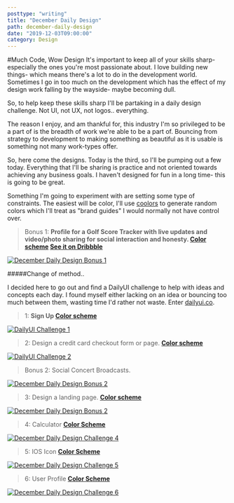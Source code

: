 ```yaml
---
posttype: "writing"
title: "December Daily Design"
path: december-daily-design
date: "2019-12-03T09:00:00"
category: Design
---
```


#Much Code, Wow Design
It's important to keep all of your skills sharp- especially the ones you're most passionate about. I love building new things- which means there's a lot to do in the development world. Sometimes I go in too much on the development which has the effect of my design work falling by the wayside- maybe becoming dull.

So, to help keep these skills sharp I'll be partaking in a daily design challenge. Not UI, not UX, not logos.. everything.

The reason I enjoy, and am thankful for, this industry I'm so privileged to be a part of is the breadth of work we're able to be a part of. Bouncing from strategy to development to making something as beautiful as it is usable is something not many work-types offer.

So, here come the designs. Today is the third, so I'll be pumping out a few today. Everything that I'll be sharing is practice and not oriented towards achieving any business goals. I haven't designed for fun in a long time- this is going to be great.

Something I'm going to experiment with are setting some type of constraints. The easiest will be color, I'll use [coolors](https://coolors.co/) to generate random colors which I'll treat as "brand guides" I would normally not have control over.



> Bonus 1: **Profile for a Golf Score Tracker with live updates and video/photo sharing for social interaction and honesty. [Color scheme](https://coolors.co/4e0250-801a86-645986-8fe388-58bc82) [See it on Dribbble](https://dribbble.com/shots/8808609-UI-Practice-1)**

<a href="https://dribbble.com/shots/8808609-UI-Practice-1" class="imagelink" >
  <img src="https://cdn.dribbble.com/users/32047/screenshots/8808609/media/95b3937bd9d8956ea90413d7d7b5021f.png" alt="December Daily Design Bonus 1" />
</a>

#####Change of method..

I decided here to go out and find a DailyUI challenge to help with ideas and concepts each day. I found myself either lacking on an idea or bouncing too much between them, wasting time I'd rather not waste. Enter [dailyui.co](https://www.dailyui.co/).

> 1: **Sign Up [Color scheme](https://coolors.co/fb3640-0a2463-247ba0-605f5e-e2e2e2)**

<a href="https://dribbble.com/shots/8813867-DailyUI-Challenge-1" class="imagelink" >
  <img src="https://cdn.dribbble.com/users/32047/screenshots/8813867/media/2b7018e06cbf3ab51d5f7bfa1d23f659.png" alt="DailyUI Challenge 1" />
</a>

> 2: Design a credit card checkout form or page. **[Color scheme](https://coolors.co/757761-f4e76e-f7fe72-8ff7a7-51bbfe)**

<a href="https://dribbble.com/shots/8813867-DailyUI-Challenge-2" class="imagelink" >
  <img src="https://cdn.dribbble.com/users/32047/screenshots/8835765/media/1b49d4307261acdaf05517fde1c0a0fb.png" alt="DailyUI Challenge 2" />
</a>

> Bonus 2: Social Concert Broadcasts.

<a href="https://dribbble.com/shots/8847978-Social-Concert-Broadcasts" class="imagelink" >
  <img src="https://cdn.dribbble.com/users/32047/screenshots/8847978/media/9efff9bf29f70e938a682154ee435247.png" alt="December Daily Design Bonus 2" />
</a>

> 3: Design a landing page. **[Color scheme](https://coolors.co/595959-7f7f7f-a5a5a5-cccccc-f2f2f2)**

<a href="https://dribbble.com/shots/8874470-DailyUI-Challenge-3" class="imagelink" >
  <img src="https://cdn.dribbble.com/users/32047/screenshots/8874470/media/3db5886a41aebc6a8c52411fa71742d3.png" alt="December Daily Design Bonus 2" />
</a>

> 4: Calculator **[Color Scheme](https://coolors.co/dce0d9-31081f-6b0f1a-595959-808f85)**

<a href="https://dribbble.com/shots/8937007-DailyUI-Challenge-4" class="imagelink" >
  <img src="https://cdn.dribbble.com/users/32047/screenshots/8937007/media/4de424204230ce3f4e35c0a2428666db.png" alt="December Daily Design Challenge 4" />
</a>

> 5: IOS Icon **[Color Scheme](https://coolors.co/ff5e5b-d8d8d8-ffffea-00cecb-ffed66)**

<a href="https://dribbble.com/shots/8959648-Daily-UI-Challenge-5" class="imagelink" >
  <img src="https://cdn.dribbble.com/users/32047/screenshots/8959648/media/e5a209cd8fab2e017cb85b7f9d93f232.png" alt="December Daily Design Challenge 5" />
</a>

> 6: User Profile **[Color Scheme](https://coolors.co/acadbc-9b9ece-6665dd-473bf0-000500)**

<a href="https://dribbble.com/shots/8959648-Daily-UI-Challenge-6" class="imagelink" >
  <img src="https://cdn.dribbble.com/users/32047/screenshots/8994496/media/4210cba180abfb643b112acb61b236b5.png" alt="December Daily Design Challenge 6" />
</a>
